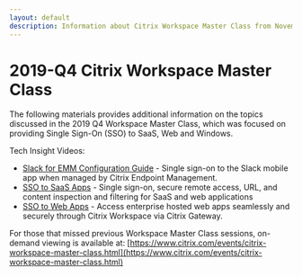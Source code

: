 ```yaml
---
layout: default
description: Information about Citrix Workspace Master Class from November 2019 (SSO by Dan Feller and Martin Zugec)
---
```


# 2019-Q4 Citrix Workspace Master Class

The following materials provides additional information on the topics discussed in the 2019 Q4 Workspace Master Class, which was focused on providing Single Sign-On (SSO) to SaaS, Web and Windows.

Tech Insight Videos:

-  [Slack for EMM Configuration Guide](https://www.citrix.com/content/dam/citrix/en_us/documents/guide/configuring-and-delivering-slack-for-emm-as-a-managed-application-to-xenmobile-users-with-a-3rd-party-idp.pdf) - Single sign-on to the Slack mobile app when managed by Citrix Endpoint Management.
-  [SSO to SaaS Apps](https://docs.citrix.com/en-us/tech-zone/learn/tech-insights/access-control.html) - Single sign-on, secure remote access, URL, and content inspection and filtering for SaaS and web applications
-  [SSO to Web Apps](https://docs.citrix.com/en-us/tech-zone/learn/tech-insights/web-apps.html) - Access enterprise hosted web apps seamlessly and securely through Citrix Workspace via Citrix Gateway.

For those that missed previous Workspace Master Class sessions, on-demand viewing is available at: [https://www.citrix.com/events/citrix-workspace-master-class.html](https://www.citrix.com/events/citrix-workspace-master-class.html)

